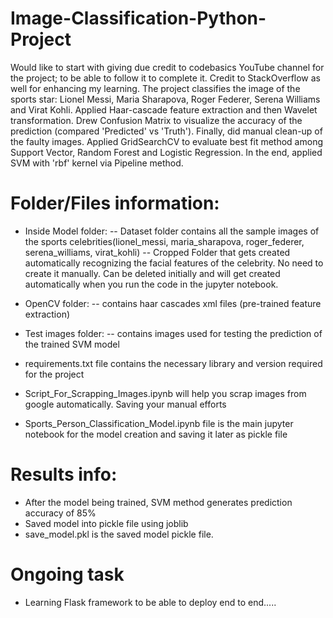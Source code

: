 # Image-Classification-Python-Project
Would like to start with giving due credit to codebasics YouTube channel for the project; to be able to follow it to complete it. Credit to StackOverflow as well for enhancing my learning. The project classifies the image of the sports star: Lionel Messi, Maria Sharapova, Roger Federer, Serena Williams and Virat Kohli. Applied Haar-cascade feature extraction and then Wavelet transformation. Drew Confusion Matrix to visualize the accuracy of the prediction (compared 'Predicted' vs 'Truth'). Finally, did manual clean-up of the faulty images. Applied GridSearchCV to evaluate best fit method among Support Vector, Random Forest and Logistic Regression. In the end, applied SVM with 'rbf' kernel via Pipeline method.

# Folder/Files information:
- Inside Model folder: 
   -- Dataset folder contains all the sample images of the sports celebrities(lionel_messi, maria_sharapova, roger_federer, serena_williams, virat_kohli)
   -- Cropped Folder that gets created automatically recognizing the facial features of the celebrity. No need to create it manually. Can be deleted initially and will get
      created automatically when you run the code in the jupyter notebook.
      
      
- OpenCV folder:
  -- contains haar cascades xml files (pre-trained feature extraction)

- Test images folder:
  -- contains images used for testing the prediction of the trained SVM model

- requirements.txt file contains the necessary library and version required for the project

- Script_For_Scrapping_Images.ipynb will help you scrap images from google automatically. Saving your manual efforts

- Sports_Person_Classification_Model.ipynb file is the main jupyter notebook for the model creation and saving it later as pickle file

# Results info:
  - After the model being trained, SVM method generates prediction accuracy of 85%
  - Saved model into pickle file using joblib
  - save_model.pkl is the saved model pickle file.

# Ongoing task
  - Learning Flask framework to be able to deploy end to end.....
